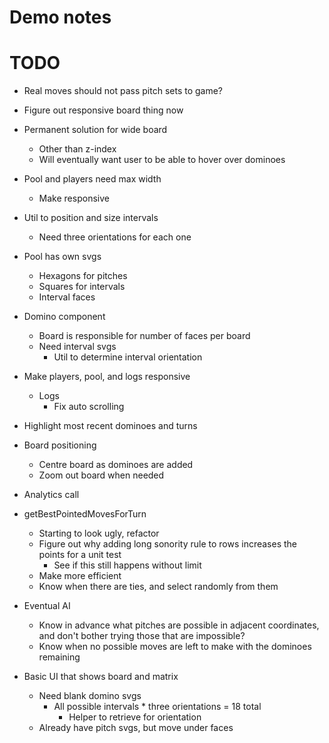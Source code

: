 # Demo notes

# TODO
* Real moves should not pass pitch sets to game?

* Figure out responsive board thing now
* Permanent solution for wide board
    * Other than z-index
    * Will eventually want user to be able to hover over dominoes

* Pool and players need max width
    * Make responsive

* Util to position and size intervals
    * Need three orientations for each one

* Pool has own svgs
    * Hexagons for pitches
    * Squares for intervals
    * Interval faces

* Domino component
    * Board is responsible for number of faces per board
    * Need interval svgs
        * Util to determine interval orientation

* Make players, pool, and logs responsive
    * Logs
        * Fix auto scrolling

* Highlight most recent dominoes and turns

* Board positioning
    * Centre board as dominoes are added
    * Zoom out board when needed

* Analytics call

* getBestPointedMovesForTurn
    * Starting to look ugly, refactor
    * Figure out why adding long sonority rule to rows increases the points for a unit test
        * See if this still happens without limit
    * Make more efficient
    * Know when there are ties, and select randomly from them
* Eventual AI
    * Know in advance what pitches are possible in adjacent coordinates, and don't bother trying those that are impossible?
    * Know when no possible moves are left to make with the dominoes remaining

* Basic UI that shows board and matrix
    * Need blank domino svgs
        * All possible intervals * three orientations = 18 total
            * Helper to retrieve for orientation
    * Already have pitch svgs, but move under faces
